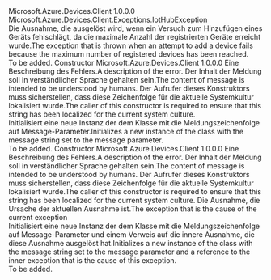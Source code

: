 <Type Name="QuotaExceededException" FullName="Microsoft.Azure.Devices.Client.Exceptions.QuotaExceededException">
  <TypeSignature Language="C#" Value="public sealed class QuotaExceededException : Microsoft.Azure.Devices.Client.Exceptions.IotHubException" />
  <TypeSignature Language="ILAsm" Value=".class public auto ansi serializable sealed beforefieldinit QuotaExceededException extends Microsoft.Azure.Devices.Client.Exceptions.IotHubException" />
  <TypeSignature Language="DocId" Value="T:Microsoft.Azure.Devices.Client.Exceptions.QuotaExceededException" />
  <TypeSignature Language="VB.NET" Value="Public NotInheritable Class QuotaExceededException&#xA;Inherits IotHubException" />
  <TypeSignature Language="F#" Value="type QuotaExceededException = class&#xA;    inherit IotHubException" />
  <AssemblyInfo>
    <AssemblyName>Microsoft.Azure.Devices.Client</AssemblyName>
    <AssemblyVersion>1.0.0.0</AssemblyVersion>
  </AssemblyInfo>
  <Base>
    <BaseTypeName>Microsoft.Azure.Devices.Client.Exceptions.IotHubException</BaseTypeName>
  </Base>
  <Interfaces />
  <Docs>
    <summary>
            <span data-ttu-id="43c4c-101">Die Ausnahme, die ausgelöst wird, wenn ein Versuch zum Hinzufügen eines Geräts fehlschlägt, da die maximale Anzahl der registrierten Geräte erreicht wurde.</span><span class="sxs-lookup"><span data-stu-id="43c4c-101">The exception that is thrown when an attempt to add a device fails because the maximum number of registered devices has been reached.</span></span>
            </summary>
    <remarks>To be added.</remarks>
  </Docs>
  <Members>
    <Member MemberName=".ctor">
      <MemberSignature Language="C#" Value="public QuotaExceededException (string message);" />
      <MemberSignature Language="ILAsm" Value=".method public hidebysig specialname rtspecialname instance void .ctor(string message) cil managed" />
      <MemberSignature Language="DocId" Value="M:Microsoft.Azure.Devices.Client.Exceptions.QuotaExceededException.#ctor(System.String)" />
      <MemberSignature Language="VB.NET" Value="Public Sub New (message As String)" />
      <MemberSignature Language="F#" Value="new Microsoft.Azure.Devices.Client.Exceptions.QuotaExceededException : string -&gt; Microsoft.Azure.Devices.Client.Exceptions.QuotaExceededException" Usage="new Microsoft.Azure.Devices.Client.Exceptions.QuotaExceededException message" />
      <MemberType>Constructor</MemberType>
      <AssemblyInfo>
        <AssemblyName>Microsoft.Azure.Devices.Client</AssemblyName>
        <AssemblyVersion>1.0.0.0</AssemblyVersion>
      </AssemblyInfo>
      <Parameters>
        <Parameter Name="message" Type="System.String" />
      </Parameters>
      <Docs>
        <param name="message"><span data-ttu-id="43c4c-102">Eine Beschreibung des Fehlers.</span><span class="sxs-lookup"><span data-stu-id="43c4c-102">A description of the error.</span></span> <span data-ttu-id="43c4c-103">Der Inhalt der Meldung soll in verständlicher Sprache gehalten sein.</span><span class="sxs-lookup"><span data-stu-id="43c4c-103">The content of message is intended to be understood by humans.</span></span> <span data-ttu-id="43c4c-104">Der Aufrufer dieses Konstruktors muss sicherstellen, dass diese Zeichenfolge für die aktuelle Systemkultur lokalisiert wurde.</span><span class="sxs-lookup"><span data-stu-id="43c4c-104">The caller of this constructor is required to ensure that this string has been localized for the current system culture.</span></span></param>
        <summary>
            <span data-ttu-id="43c4c-105">Initialisiert eine neue Instanz der dem <see cref="T:Microsoft.Azure.Devices.Client.Exceptions.QuotaExceededException" /> Klasse mit die Meldungszeichenfolge auf Message-Parameter.</span><span class="sxs-lookup"><span data-stu-id="43c4c-105">Initializes a new instance of the <see cref="T:Microsoft.Azure.Devices.Client.Exceptions.QuotaExceededException" /> class with the message string set to the message parameter.</span></span>
            </summary>
        <remarks>To be added.</remarks>
      </Docs>
    </Member>
    <Member MemberName=".ctor">
      <MemberSignature Language="C#" Value="public QuotaExceededException (string message, Exception innerException);" />
      <MemberSignature Language="ILAsm" Value=".method public hidebysig specialname rtspecialname instance void .ctor(string message, class System.Exception innerException) cil managed" />
      <MemberSignature Language="DocId" Value="M:Microsoft.Azure.Devices.Client.Exceptions.QuotaExceededException.#ctor(System.String,System.Exception)" />
      <MemberSignature Language="VB.NET" Value="Public Sub New (message As String, innerException As Exception)" />
      <MemberSignature Language="F#" Value="new Microsoft.Azure.Devices.Client.Exceptions.QuotaExceededException : string * Exception -&gt; Microsoft.Azure.Devices.Client.Exceptions.QuotaExceededException" Usage="new Microsoft.Azure.Devices.Client.Exceptions.QuotaExceededException (message, innerException)" />
      <MemberType>Constructor</MemberType>
      <AssemblyInfo>
        <AssemblyName>Microsoft.Azure.Devices.Client</AssemblyName>
        <AssemblyVersion>1.0.0.0</AssemblyVersion>
      </AssemblyInfo>
      <Parameters>
        <Parameter Name="message" Type="System.String" />
        <Parameter Name="innerException" Type="System.Exception" />
      </Parameters>
      <Docs>
        <param name="message"><span data-ttu-id="43c4c-106">Eine Beschreibung des Fehlers.</span><span class="sxs-lookup"><span data-stu-id="43c4c-106">A description of the error.</span></span> <span data-ttu-id="43c4c-107">Der Inhalt der Meldung soll in verständlicher Sprache gehalten sein.</span><span class="sxs-lookup"><span data-stu-id="43c4c-107">The content of message is intended to be understood by humans.</span></span> <span data-ttu-id="43c4c-108">Der Aufrufer dieses Konstruktors muss sicherstellen, dass diese Zeichenfolge für die aktuelle Systemkultur lokalisiert wurde.</span><span class="sxs-lookup"><span data-stu-id="43c4c-108">The caller of this constructor is required to ensure that this string has been localized for the current system culture.</span></span></param>
        <param name="innerException"><span data-ttu-id="43c4c-109">Die Ausnahme, die Ursache der aktuellen Ausnahme ist.</span><span class="sxs-lookup"><span data-stu-id="43c4c-109">The exception that is the cause of the current exception</span></span></param>
        <summary>
            <span data-ttu-id="43c4c-110">Initialisiert eine neue Instanz der dem <see cref="T:Microsoft.Azure.Devices.Client.Exceptions.QuotaExceededException" /> Klasse mit die Meldungszeichenfolge auf Message-Parameter und einem Verweis auf die innere Ausnahme, die diese Ausnahme ausgelöst hat.</span><span class="sxs-lookup"><span data-stu-id="43c4c-110">Initializes a new instance of the <see cref="T:Microsoft.Azure.Devices.Client.Exceptions.QuotaExceededException" /> class with the message string set to the message parameter and a reference to the inner exception that is the cause of this exception.</span></span>
            </summary>
        <remarks>To be added.</remarks>
      </Docs>
    </Member>
  </Members>
</Type>